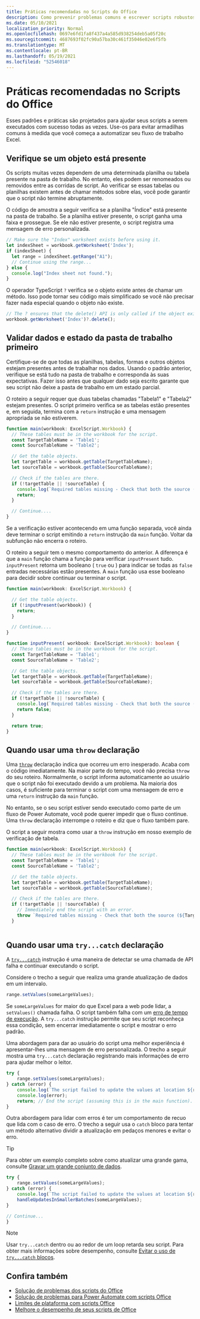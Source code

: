 ```yaml
---
title: Práticas recomendadas no Scripts do Office
description: Como prevenir problemas comuns e escrever scripts robustos Office que podem lidar com entradas ou dados inesperados.
ms.date: 05/10/2021
localization_priority: Normal
ms.openlocfilehash: 0697e6fd1fa8f437a4a585d938254deb5a05f20c
ms.sourcegitcommit: 4687693f02fc90a57ba30c461f35046e02e6f5fb
ms.translationtype: MT
ms.contentlocale: pt-BR
ms.lasthandoff: 05/19/2021
ms.locfileid: "52546018"
---
```

# <a name="best-practices-in-office-scripts"></a>Práticas recomendadas no Scripts do Office

Esses padrões e práticas são projetados para ajudar seus scripts a serem executados com sucesso todas as vezes. Use-os para evitar armadilhas comuns à medida que você começa a automatizar seu fluxo de trabalho Excel.

## <a name="verify-an-object-is-present"></a>Verifique se um objeto está presente

Os scripts muitas vezes dependem de uma determinada planilha ou tabela presente na pasta de trabalho. No entanto, eles podem ser renomeados ou removidos entre as corridas de script. Ao verificar se essas tabelas ou planilhas existem antes de chamar métodos sobre elas, você pode garantir que o script não termine abruptamente.

O código de amostra a seguir verifica se a planilha "Índice" está presente na pasta de trabalho. Se a planilha estiver presente, o script ganha uma faixa e prossegue. Se ele não estiver presente, o script registra uma mensagem de erro personalizada.

```TypeScript
// Make sure the "Index" worksheet exists before using it.
let indexSheet = workbook.getWorksheet('Index');
if (indexSheet) {
  let range = indexSheet.getRange("A1");
  // Continue using the range...
} else {
  console.log("Index sheet not found.");
}
```

O operador TypeScript `?` verifica se o objeto existe antes de chamar um método. Isso pode tornar seu código mais simplificado se você não precisar fazer nada especial quando o objeto não existe.

```TypeScript
// The ? ensures that the delete() API is only called if the object exists.
workbook.getWorksheet('Index')?.delete();
```

## <a name="validate-data-and-workbook-state-first"></a>Validar dados e estado da pasta de trabalho primeiro

Certifique-se de que todas as planilhas, tabelas, formas e outros objetos estejam presentes antes de trabalhar nos dados. Usando o padrão anterior, verifique se está tudo na pasta de trabalho e corresponda às suas expectativas. Fazer isso antes que qualquer dado seja escrito garante que seu script não deixe a pasta de trabalho em um estado parcial.

O roteiro a seguir requer que duas tabelas chamadas "Tabela1" e "Tabela2" estejam presentes. O script primeiro verifica se as tabelas estão presentes e, em seguida, termina com a `return` instrução e uma mensagem apropriada se não estiverem.

```TypeScript
function main(workbook: ExcelScript.Workbook) {
  // These tables must be in the workbook for the script.
  const TargetTableName = 'Table1';
  const SourceTableName = 'Table2';

  // Get the table objects.
  let targetTable = workbook.getTable(TargetTableName);
  let sourceTable = workbook.getTable(SourceTableName);

  // Check if the tables are there.
  if (!targetTable || !sourceTable) {
    console.log(`Required tables missing - Check that both the source (${TargetTableName}) and target (${SourceTableName}) tables are present before running the script.`);
    return;
  }

  // Continue....
}
```

Se a verificação estiver acontecendo em uma função separada, você ainda deve terminar o script emitindo a `return` instrução da `main` função. Voltar da subfunção não encerra o roteiro.

O roteiro a seguir tem o mesmo comportamento do anterior. A diferença é que a `main` função chama a função para verificar `inputPresent` tudo. `inputPresent` retorna um booleano ( `true` ou ) para indicar se todas as `false` entradas necessárias estão presentes. A `main` função usa esse booleano para decidir sobre continuar ou terminar o script.

```TypeScript
function main(workbook: ExcelScript.Workbook) {

  // Get the table objects.
  if (!inputPresent(workbook)) {
    return;
  }

  // Continue....
}

function inputPresent( workbook: ExcelScript.Workbook): boolean {
  // These tables must be in the workbook for the script.
  const TargetTableName = 'Table1';
  const SourceTableName = 'Table2';

  // Get the table objects.
  let targetTable = workbook.getTable(TargetTableName);
  let sourceTable = workbook.getTable(SourceTableName);

  // Check if the tables are there.
  if (!targetTable || !sourceTable) {
    console.log(`Required tables missing - Check that both the source (${TargetTableName}) and target (${SourceTableName}) tables are present before running the script.`);
    return false;
  }

  return true;
}
```

## <a name="when-to-use-a-throw-statement"></a>Quando usar uma `throw` declaração

Uma [`throw`](https://developer.mozilla.org/docs/web/javascript/reference/statements/throw) declaração indica que ocorreu um erro inesperado. Acaba com o código imediatamente. Na maior parte do tempo, você não precisa `throw` do seu roteiro. Normalmente, o script informa automaticamente ao usuário que o script não foi executado devido a um problema. Na maioria dos casos, é suficiente para terminar o script com uma mensagem de erro e uma `return` instrução da `main` função.

No entanto, se o seu script estiver sendo executado como parte de um fluxo de Power Automate, você pode querer impedir que o fluxo continue. Uma `throw` declaração interrompe o roteiro e diz que o fluxo também pare.

O script a seguir mostra como usar a `throw` instrução em nosso exemplo de verificação de tabela.

```TypeScript
function main(workbook: ExcelScript.Workbook) {
  // These tables must be in the workbook for the script.
  const TargetTableName = 'Table1';
  const SourceTableName = 'Table2';

  // Get the table objects.
  let targetTable = workbook.getTable(TargetTableName);
  let sourceTable = workbook.getTable(SourceTableName);

  // Check if the tables are there.
  if (!targetTable || !sourceTable) {
    // Immediately end the script with an error.
    throw `Required tables missing - Check that both the source (${TargetTableName}) and target (${SourceTableName}) tables are present before running the script.`;
  }
  
```

## <a name="when-to-use-a-trycatch-statement"></a>Quando usar uma `try...catch` declaração

A [`try...catch`](https://developer.mozilla.org/docs/Web/JavaScript/Reference/Statements/try...catch) instrução é uma maneira de detectar se uma chamada de API falha e continuar executando o script.

Considere o trecho a seguir que realiza uma grande atualização de dados em um intervalo.

```TypeScript
range.setValues(someLargeValues);
```

Se `someLargeValues` for maior do que Excel para a web pode lidar, a `setValues()` chamada falha. O script também falha com um [erro de tempo de execução](../testing/troubleshooting.md#runtime-errors). A `try...catch` instrução permite que seu script reconheça essa condição, sem encerrar imediatamente o script e mostrar o erro padrão.

Uma abordagem para dar ao usuário do script uma melhor experiência é apresentar-lhes uma mensagem de erro personalizada. O trecho a seguir mostra uma `try...catch` declaração registrando mais informações de erro para ajudar melhor o leitor.

```TypeScript
try {
    range.setValues(someLargeValues);
} catch (error) {
    console.log(`The script failed to update the values at location ${range.getAddress()}. Please inspect and run again.`);
    console.log(error);
    return; // End the script (assuming this is in the main function).
}
```

Outra abordagem para lidar com erros é ter um comportamento de recuo que lida com o caso de erro. O trecho a seguir usa o `catch` bloco para tentar um método alternativo dividir a atualização em pedaços menores e evitar o erro.

> [!TIP]
> Para obter um exemplo completo sobre como atualizar uma grande gama, consulte [Gravar um grande conjunto de dados](../resources/samples/write-large-dataset.md).

```TypeScript
try {
    range.setValues(someLargeValues);
} catch (error) {
    console.log(`The script failed to update the values at location ${range.getAddress()}. Trying a different approach.`);
    handleUpdatesInSmallerBatches(someLargeValues);
}

// Continue...
}
```

> [!NOTE]
> Usar `try...catch` dentro ou ao redor de um loop retarda seu script. Para obter mais informações sobre desempenho, consulte [Evitar o uso de `try...catch` blocos](web-client-performance.md#avoid-using-trycatch-blocks-in-or-surrounding-loops).

## <a name="see-also"></a>Confira também

- [Solução de problemas dos scripts do Office](../testing/troubleshooting.md)
- [Solução de problemas para Power Automate com scripts Office](../testing/power-automate-troubleshooting.md)
- [Limites de plataforma com scripts Office](../testing/platform-limits.md)
- [Melhore o desempenho de seus scripts de Office](web-client-performance.md)
